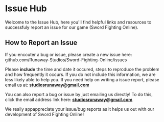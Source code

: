 # Issue Hub

Welcome to the Issue Hub, here you'll find helpful links and resources to successfuly report an issue for our game (Sword Fighting Online).

## How to Report an Issue

If you encouter a bug or issue, please create a new issue here: github.com/Runaway-Studios/Sword-Fighting-Online/issues

Please **include** the time and date it occured, steps to reproduce the problem and how frequently it occurs. If you do not include this information, we are less likely able to help you. If you need help on writing a issue report, please email us at: **studiosrunaway@gmail.com**

You can also report a bug or issue by just emailing us directly! To do this, click the email address link here: **studiosrunaway@gmail.com**.

We really appappreciate your issue/bug reports as it helps us out with our development of Sword Fighting Online!
